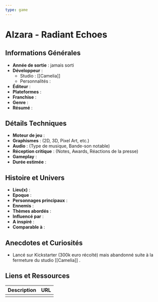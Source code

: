 ```yaml
---
type: game
---
```


# Alzara - Radiant Echoes

## Informations Générales

- **Année de sortie** : jamais sorti
- **Développeur** : 
	- Studio : [[Camelia]]
	- Personnalités : 
- **Éditeur** : 
- **Plateformes** : 
- **Franchise** : 
- **Genre** :
- **Résumé** : 

## Détails Techniques
- **Moteur de jeu** : 
- **Graphismes** : (2D, 3D, Pixel Art, etc.)
- **Audio** : (Type de musique, Bande-son notable)
- **Réception critique** : (Notes, Awards, Réactions de la presse)
- **Gameplay** :
- **Durée estimée** : 

## Histoire et Univers
- **Lieu(x)** : 
- **Epoque** : 
- **Personnages principaux** : 
- **Ennemis** :
- **Thèmes abordés** : 
- **Influencé par** :
- **A inspiré** : 
- **Comparable à** :
## Anecdotes et Curiosités
- Lancé sur Kickstarter (300k euro récolté) mais abandonné suite à la fermeture du studio [[Camelia]] .
## Liens et Ressources

| Description | URL |
| ----------- | --- |
|             |     |
